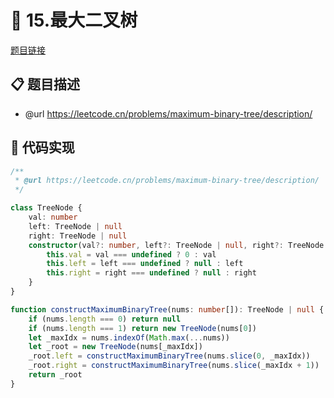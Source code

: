# 🎪 15.最大二叉树

[题目链接](https://leetcode.cn/problems/maximum-binary-tree/description/)

## 📋 题目描述
* @url https://leetcode.cn/problems/maximum-binary-tree/description/

## 📝 代码实现
```typescript
/**
 * @url https://leetcode.cn/problems/maximum-binary-tree/description/
 */

class TreeNode {
    val: number
    left: TreeNode | null
    right: TreeNode | null
    constructor(val?: number, left?: TreeNode | null, right?: TreeNode | null) {
        this.val = val === undefined ? 0 : val
        this.left = left === undefined ? null : left
        this.right = right === undefined ? null : right
    }
}

function constructMaximumBinaryTree(nums: number[]): TreeNode | null {
    if (nums.length === 0) return null
    if (nums.length === 1) return new TreeNode(nums[0])
    let _maxIdx = nums.indexOf(Math.max(...nums))
    let _root = new TreeNode(nums[_maxIdx])
    _root.left = constructMaximumBinaryTree(nums.slice(0, _maxIdx))
    _root.right = constructMaximumBinaryTree(nums.slice(_maxIdx + 1))
    return _root
}

```
